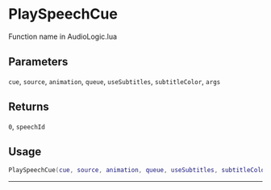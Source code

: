 # PlaySpeechCue
Function name in AudioLogic.lua
## Parameters
`cue`, `source`, `animation`, `queue`, `useSubtitles`, `subtitleColor`, `args`
## Returns
`0`, `speechId`
## Usage
```lua
PlaySpeechCue(cue, source, animation, queue, useSubtitles, subtitleColor, args)
```
---
